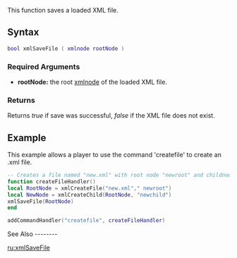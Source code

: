 This function saves a loaded XML file.

Syntax
------

``` lua
bool xmlSaveFile ( xmlnode rootNode ) 
```

### Required Arguments

-   **rootNode:** the root [xmlnode](/docs/xmlnode.md "wikilink") of the loaded XML file.

### Returns

Returns *true* if save was successful, *false* if the XML file does not exist.

Example
-------

<section name="Client" class="client" show="true">
This example allows a player to use the command 'createfile' to create an .xml file.

``` lua
-- Creates a file named "new.xml" with root node "newroot" and childnode "newchild".
function createFileHandler()
local RootNode = xmlCreateFile("new.xml"," newroot")
local NewNode = xmlCreateChild(RootNode, "newchild")
xmlSaveFile(RootNode)
end

addCommandHandler("createfile", createFileHandler)
```

</section>
See Also
--------

[ru:xmlSaveFile](/docs/ru-xmlsavefile.md "wikilink")
